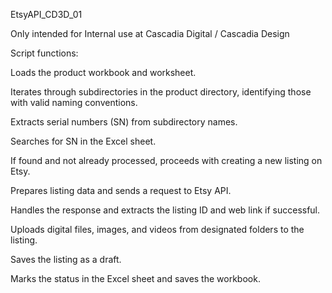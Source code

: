 EtsyAPI_CD3D_01

Only intended for Internal use at Cascadia Digital / Cascadia Design 


Script functions:

Loads the product workbook and worksheet.

Iterates through subdirectories in the product directory, identifying those with valid naming conventions.

Extracts serial numbers (SN) from subdirectory names.

Searches for SN in the Excel sheet.

If found and not already processed, proceeds with creating a new listing on Etsy.

Prepares listing data and sends a request to Etsy API.

Handles the response and extracts the listing ID and web link if successful.

Uploads digital files, images, and videos from designated folders to the listing.

Saves the listing as a draft.

Marks the status in the Excel sheet and saves the workbook.
